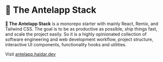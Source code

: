 # 🦌 The Antelapp Stack

**🦌 The Antelapp Stack** is a monorepo starter with mainly React, Remix, and Tailwind CSS. The goal is to be as productive as possible, ship things fast, and scale the project easily. So it is a highly opinionated collection of software engineering and web development workflow, project structure, interactive UI components, functionality hooks and utilities.

Visit [antelapp.haidar.dev](https://antelapp.haidar.dev)
